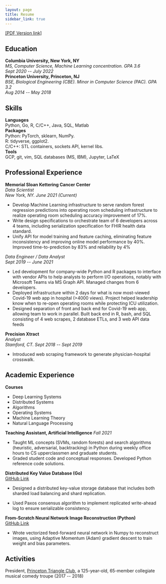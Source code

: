 ```yaml
---
layout: page
title: Resume
sidebar_link: true
---
```


<a href="assets/resume/joearedmond_resume.pdf" target="_blank">[PDF Version link]</a>

## Education

**Columbia University, New York, NY**\
*MS, Computer Science, Machine Learning concentration. GPA 3.6* \
*Sept 2020 -- July 2022*\
**Princeton University, Princeton, NJ**\
*BSE, Biological Engineering (CBE). Minor in Computer Science (PAC). GPA 3.2*\
*Aug 2014 -- May 2018*

## Skills

**Languages**\
Python, Go, R, C/C++, Java, SQL, Matlab\
**Packages**\
Python: PyTorch, sklearn, NumPy.\
R: tidyverse, ggplot2.\
C/C++: STL containers, sockets API, kernel libs.\
**Tools**\
GCP, git, vim, SQL databases (MS, IBM), Jupyter, LaTeX

## Professional Experience

**Memorial Sloan Kettering Cancer Center**\
*Data Scientist*\
*New York, NY. June 2021 (Current)*

- Develop Machine Learning infrastructure to serve random forest regression predictions into operating room scheduling infrastructure to realize operating room scheduling accuracy improvement of 17%.
- Write design specifications to orchestrate team of 6 developers across 4 teams, including serialization specification for FHIR health data standard.
- Unify API for model training and feature caching, eliminating feature inconsistency and improving online model performance by 40%. Improved time-to-prediction by 83% and reliability by 4%

*Data Engineer / Data Analyst*\
*Sept 2019 -- June 2021*

- Led development for company-wide Python and R packages to interface with vendor APIs to help analysts to
perform I/O operations, notably with Microsoft Teams via MS Graph API. Managed changes from 6 developers.
- Deployed infrastructure within 2 days for what is now most-viewed Covid-19 web app in hospital (>4000 views). Project helped leadership know when to re-open operating rooms while protecting ICU utilization.
- Designed separation of front and back end for Covid-19 web app, allowing team to work in parallel. Built back end in R, bash, and SQL consisting of 4 web scrapes, 2 database ETLs, and 3 web API data feeds

**Precision Xtract**\
*Analyst*\
*Stamford, CT. Sept 2018 -- Sept 2019*
- Introduced web scraping framework to generate
physician-hospital crosswalk.

## Academic Experience

**Courses**
- Deep Learning Systems
- Distributed Systems
- Algorithms
- Operating Systems
- Machine Learning Theory
- Natural Language Processing

**Teaching Assistant, Artificial Intelligence** *Fall 2021*

- Taught ML concepts (SVMs, random forests) and search algorithms (heuristic, adversarial, backtracking) in Python during weekly office hours to CS upperclassmen and graduate students. 
- Graded student code and conceptual responses. Developed Python reference code solutions.

**Distributed Key Value Database (Go)** \
<a href="https://tinyurl.com/yckrascc" target="_blank">GitHub Link</a>

-   Designed a distributed key-value storage database that includes both
    sharded load balancing and shard replication.

-   Used Paxos consensus algorithm to implement replicated write-ahead
    log to ensure serializable consistency.

**From-Scratch Neural Network Image Reconstruction (Python)** \
<a href="https://git.io/JcvP8" target="_blank">GitHub Link</a>

-   Wrote vectorized feed-forward neural network in Numpy to reconstruct
    images, using Adaptive Momentum (Adam) gradient descent to train
    weight and bias parameters.

## Activities

President, [Princeton Triangle Club](https://www.triangleshow.com/), a 125-year-old, 65-member collegiate
musical comedy troupe (2017 -- 2018)
